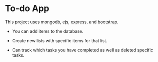 # To-do App

This project uses mongodb, ejs, express, and bootstrap.

- You can add items to the database.

- Create new lists with specific items for that list.

- Can track which tasks you have completed as well as deleted specific tasks.
